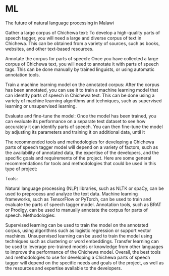 # ML
The future of  natural language processing  in Malawi

Gather a large corpus of Chichewa text: To develop a high-quality parts of speech tagger, you will need a large and diverse corpus of text in Chichewa. This can be obtained from a variety of sources, such as books, websites, and other text-based resources.

Annotate the corpus for parts of speech: Once you have collected a large corpus of Chichewa text, you will need to annotate it with parts of speech tags. This can be done manually by trained linguists, or using automatic annotation tools.

Train a machine learning model on the annotated corpus: After the corpus has been annotated, you can use it to train a machine learning model that can identify parts of speech in Chichewa text. This can be done using a variety of machine learning algorithms and techniques, such as supervised learning or unsupervised learning.

Evaluate and fine-tune the model: Once the model has been trained, you can evaluate its performance on a separate test dataset to see how accurately it can identify parts of speech. You can then fine-tune the model by adjusting its parameters and training it on additional data, until it

The recommended tools and methodologies for developing a Chichewa parts of speech tagger model will depend on a variety of factors, such as the availability of annotated data, the expertise of the developers, and the specific goals and requirements of the project. Here are some general recommendations for tools and methodologies that could be used in this type of project:

Tools:

Natural language processing (NLP) libraries, such as NLTK or spaCy, can be used to preprocess and analyze the text data.
Machine learning frameworks, such as TensorFlow or PyTorch, can be used to train and evaluate the parts of speech tagger model.
Annotation tools, such as BRAT or Prodigy, can be used to manually annotate the corpus for parts of speech.
Methodologies:

Supervised learning can be used to train the model on the annotated corpus, using algorithms such as logistic regression or support vector machines.
Unsupervised learning can be used to train the model using techniques such as clustering or word embeddings.
Transfer learning can be used to leverage pre-trained models or knowledge from other languages to improve the performance of the Chichewa model.
Overall, the best tools and methodologies to use for developing a Chichewa parts of speech tagger will depend on the specific needs and goals of the project, as well as the resources and expertise available to the developers.